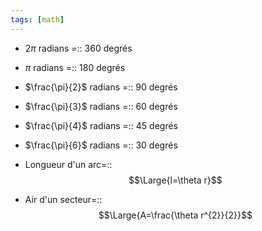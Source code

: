```yaml
---
tags: [math] 
---
```


- $2\pi$ radians =:: 360 degrés
<!--SR:!2023-08-29,4,270-->
- $\pi$ radians =:: 180 degrés
<!--SR:!2023-08-29,4,270-->
- $\frac{\pi}{2}$ radians =:: 90 degrés
<!--SR:!2023-08-29,4,270-->
- $\frac{\pi}{3}$ radians =:: 60 degrés
<!--SR:!2023-08-29,4,270-->
- $\frac{\pi}{4}$ radians =:: 45 degrés
<!--SR:!2023-08-26,1,230-->
- $\frac{\pi}{6}$ radians =:: 30 degrés
<!--SR:!2023-08-29,4,270-->

- Longueur d'un arc=::$$\Large{l=\theta r}$$
<!--SR:!2023-08-29,4,270-->
- Air d'un secteur=::$$\Large{A=\frac{\theta r^{2}}{2}}$$
<!--SR:!2023-08-29,4,270-->